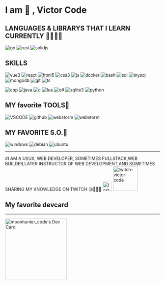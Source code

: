 
# I am 🥰 , Victor Code

## LANGUAGES & LIBRARYS THAT I LEARN CURRENTLY 🧑‍🎓👨‍🎓

![go](https://img.shields.io/badge/go-00ADD8?style=for-the-badge&logo=go&logoColor=white) 
![rust](https://img.shields.io/badge/rust-000000?style=for-the-badge&logo=rust&logoColor=white)
![solidjs](https://img.shields.io/badge/solidjs-purple?style=for-the-badge&logo=solidjs&logoColor=white)

## SKILLS
![vue3](https://img.shields.io/badge/vue3-47A248?style=for-the-badge&logo=vue&logoColor=white)
![react](https://img.shields.io/badge/react-1572B6?style=for-the-badge&logo=react&logoColor=white)
![html5](https://img.shields.io/badge/html5-E34F26?style=for-the-badge&logo=html5&logoColor=white)
![css3](https://img.shields.io/badge/css3-1572B6?style=for-the-badge&logo=css3&logoColor=white)
![js](https://img.shields.io/badge/javascript-F7DF1E?style=for-the-badge&logo=javascript&logoColor=black)
![docker](https://img.shields.io/badge/docker-2496ED?style=for-the-badge&logo=docker&logoColor=white)
![bash](https://img.shields.io/badge/bash-purple?style=for-the-badge&logo=bash&logoColor=white)
![sql](https://img.shields.io/badge/sql-C81136?style=for-the-badge&logo=sql&logoColor=white)
![mysql](https://img.shields.io/badge/mysql-4479A1?style=for-the-badge&logo=mysql&logoColor=white)
![mongodb](https://img.shields.io/badge/mongodb-47A248?style=for-the-badge&logo=mongodb&logoColor=white)
 ![git](https://flat.badgen.net/badge/icon/git?icon=git&label&color=purple)
 ![ts](https://flat.badgen.net/badge/icon/typescript?icon=typescript&label&color=purple)
<!-- ![typescript](https://img.shields.io/badge/typescript-3178C6?style=for-the-badge&logo=typescript&logoColor=white) -->
![cpp](https://img.shields.io/badge/c++-00599C?style=for-the-badge&logo=c%2B%2B&logoColor=white)
![java](https://img.shields.io/badge/java-007396?style=for-the-badge&logo=java&logoColor=white)
![c](https://img.shields.io/badge/c-A8B9CC?style=for-the-badge&logo=c&logoColor=black)
![lua](https://img.shields.io/badge/lua-purple?style=for-the-badge&logo=lua&logoColor=white)
![c#](https://img.shields.io/badge/c%23-239120?style=for-the-badge&logo=csharp&logoColor=white)
![sqlite3](https://img.shields.io/badge/sqlite-003B57?style=for-the-badge&logo=sqlite&logoColor=white)
![python](https://img.shields.io/badge/python-003B7?style=for-the-badge&logo=python&logoColor=white)

## MY favorite TOOLS💪

![VSCODE](https://img.shields.io/badge/vscode-007ACC?style=for-the-badge&logo=visual-studio-code&logoColor=white)
![github](https://flat.badgen.net/badge/icon/github?icon=github&label&color=purple)
![webstorm](https://img.shields.io/badge/webStorm-E95420?style=for-the-badge&logo=jetbrain&logoColor=white)
![webstorm](https://img.shields.io/badge/jetbrains_products-5420?style=for-the-badge&logo=jetbrain&logoColor=white)
## MY FAVORITE S.O.👀

![windows](https://img.shields.io/badge/windows-0078D6?style=for-the-badge&logo=windows&logoColor=white)
![debian](https://img.shields.io/badge/debian-A81D33?style=for-the-badge&logo=debian&logoColor=white)
![ubuntu](https://img.shields.io/badge/ubuntu-E95420?style=for-the-badge&logo=ubuntu&logoColor=white)

<hr/>
    #I AM A UI/UX, WEB DEVELOPER, SOMETIMES FULLSTACK,WEB BUILDER,LATER INSTRUCTOR OF WEB DEVELOPMENT,AND SOMETIMES SHARING MY KNOWLEDGE ON TWITCH 😘💜🖤💜

<a href="https://www.instagram.com/victorcode_/">
<img src="https://cdn.worldvectorlogo.com/logos/instagram-2016-6.svg" width="30" alt="instagram-victor-code"/></a>
<a href="https://www.twitch.tv/victorcode_"><img src="https://cdn.worldvectorlogo.com/logos/twitch-logo-2019.svg" width="80" alt="twitch-victor-code"/></a>

## My favorite devcard

<hr/>
<a href="https://app.daily.dev/moonhunter_code"><img src="https://api.daily.dev/devcards/39519243edfe42e98804bd5428da11fb.png?r=yzl" width="200" alt="moonhunter_code's Dev Card"/></a>
